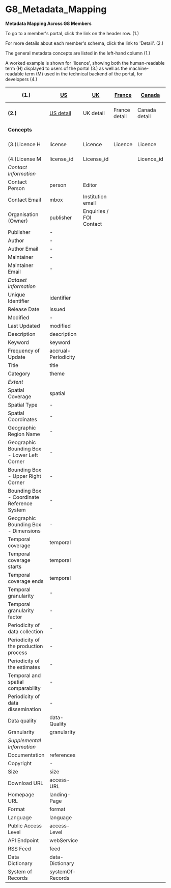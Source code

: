 G8_Metadata_Mapping
===================

**Metadata Mapping Across G8 Members**

To go to a member's portal, click the link on the header row. (1.)

For more details about each member's schema, click the link to 'Detail'. (2.)

The general metadata concepts are listed in the left-hand column (1.)

A worked example is shown for 'licence', showing both the human-readable term (H) displayed to users of the portal (3.) as well as the machine-readable term (M) used in the technical backend of the portal, for developers (4.)

 (1.)|[US](http://www.data.gov)|[UK](http://www.data.gov.uk)|[France](http://www.data.gouv.fr)|[Canada](http://www.data.gc.ca)|[EU](http://www.open-data.europa.eu/open-data)|[Germany](http://www.govdata.de)|[Japan](http:www.datameti.go.jp/data)|[Italy](http://www.dati.gov.it)|Russian Federation*)
-----|------|-----|-----|-----|-----|-----|------|-----|-----
 **(2.)**|[US detail](/USmetadata.md)|UK detail|France detail|Canada detail|EU detail|Germany detail|Japan detail|Italy detail|RF detail - *currently no single portal
||
 **Concepts** |
(3.)Licence H|license|Licence|Licence|Licence|Licence|Nutzungs- bestimmungen|ライセンス|Licenza|Условия использования набора данных|
(4.)License M|license_id|License_id||Licence_id|License_id|License_id|License_id|field_Licenza||
*Contact Information*| | |
Contact Person|person|Editor|
Contact Email|mbox|Institution email|
Organisation (Owner)|publisher|Enquiries / FOI Contact|
Publisher|-||
Author| - |
Author Email| - |
Maintainer| - |
Maintainer Email| - |
*Dataset Information*| |
Unique Identifier|identifier|
Release Date|issued| 
Modified| - |
Last Updated|modified| 
Description|description| 
Keyword|keyword| 
Frequency of Update|accrual- Periodicity|
Title|title| 
Category | theme |
*Extent* | |
Spatial Coverage|spatial|
Spatial Type| - |
Spatial Coordinates| - |
Geographic Region Name| - |
Geographic Bounding Box - Lower Left Corner| - |
Bounding Box - Upper Right Corner| - |
Bounding Box - Coordinate Reference System| - |  
Geographic Bounding Box - Dimensions| - |
Temporal coverage|temporal|
Temporal coverage starts|temporal|
Temporal coverage ends|temporal|
Temporal granularity| - |
Temporal granularity factor| - |
Periodicity of data collection| - |
Periodicity of the production process| - |
Periodicity of the estimates| - |
Temporal and spatial comparability| - |
Periodicity of data dissemination| - |
Data quality|data- Quality|
Granularity|granularity|
*Supplemental Information* | |
Documentation|references|  
Copyright| - |
Size | size | 
Download URL|access- URL|
Homepage URL|landing- Page|
Format|format|
Language|language|
Public Access Level|access- Level| 
API Endpoint|webService|
RSS Feed|feed|
Data Dictionary|data- Dictionary|
System of Records|systemOf- Records|

